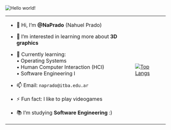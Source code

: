 <img src="https://raw.githubusercontent.com/sagar-viradiya/sagar-viradiya/master/resources/banner.png" alt="Hello world!">

<table>
  <tr>
    <td>

- 👋 Hi, I’m **@NaPrado** (Nahuel Prado)  
- 👀 I’m interested in learning more about **3D graphics**  
- 🌱 Currently learning:  
  • Operating Systems  
  • Human Computer Interaction (HCI)  
  • Software Engineering I  
- 📫 Email: `naprado@itba.edu.ar`  
- ⚡ Fun fact: I like to play videogames  
- 📚 I’m studying **Software Engineering** :)

  </td>
  <td>
  
  <a href="https://github.com/anuraghazra/github-readme-stats">
    <img src="https://github-readme-stats-git-masterrstaa-rickstaa.vercel.app/api/top-langs/?username=NaPrado&layout=compact" alt="Top Langs" />
  </a>
  
  </td>
  </tr>
</table>
